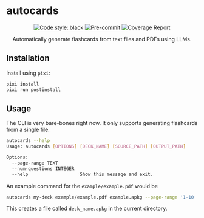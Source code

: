 # autocards

<div align="center">

[![Code style: black](https://img.shields.io/badge/code%20style-black-000000.svg)](https://github.com/psf/black)
[![Pre-commit](https://img.shields.io/badge/pre--commit-enabled-brightgreen?logo=pre-commit&logoColor=white)](https://github.com/YYYasin/autocards/blob/master/.pre-commit-config.yaml)
![Coverage Report](assets/images/coverage.svg)

Automatically generate flashcards from text files and PDFs using LLMs.

</div>

## Installation

Install using `pixi`:

```bash
pixi install
pixi run postinstall
```

## Usage

The CLI is very bare-bones right now. It only supports generating flashcards from a single file.

```bash
autocards --help
Usage: autocards [OPTIONS] [DECK_NAME] [SOURCE_PATH] [OUTPUT_PATH]

Options:
  --page-range TEXT
  --num-questions INTEGER
  --help                   Show this message and exit.
```

An example command for the `example/example.pdf` would be

```bash
autocards my-deck example/example.pdf example.apkg --page-range '1-10' --num-questions 20
```

This creates a file called `deck_name.apkg` in the current directory.
